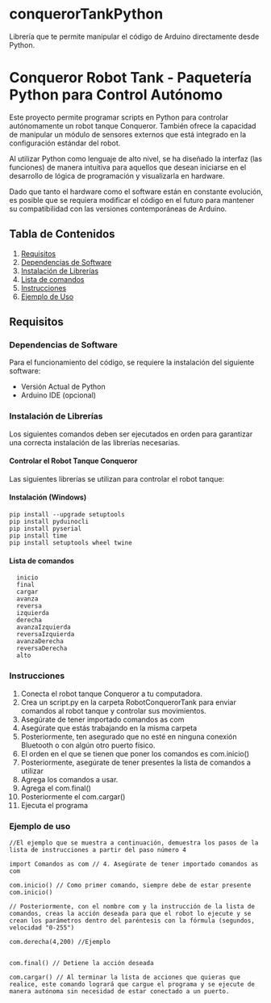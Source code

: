 # conquerorTankPython
Librería que te permite manipular el código de Arduino directamente desde Python. 
# Conqueror Robot Tank - Paquetería Python para Control Autónomo

Este proyecto permite programar scripts en Python para controlar autónomamente un robot tanque Conqueror. También ofrece la capacidad de manipular un módulo de sensores externos que está integrado en la configuración estándar del robot.

Al utilizar Python como lenguaje de alto nivel, se ha diseñado la interfaz (las funciones) de manera intuitiva para aquellos que desean iniciarse en el desarrollo de lógica de programación y visualizarla en hardware.

Dado que tanto el hardware como el software están en constante evolución, es posible que se requiera modificar el código en el futuro para mantener su compatibilidad con las versiones contemporáneas de Arduino.

## Tabla de Contenidos

1. [Requisitos](#requisitos)
2. [Dependencias de Software](#dependencias-de-software)
3. [Instalación de Librerías](#instalación-de-librerías)
4. [Lista de comandos](#lista-de-comandos)
5. [Instrucciones](#instrucciones)
6. [Ejemplo de Uso](#ejemplo-de-uso)

## Requisitos

### Dependencias de Software

Para el funcionamiento del código, se requiere la instalación del siguiente software:

- Versión Actual de Python
- Arduino IDE (opcional)

### Instalación de Librerías

Los siguientes comandos deben ser ejecutados en orden para garantizar una correcta instalación de las librerías necesarias.

#### Controlar el Robot Tanque Conqueror

Las siguientes librerías se utilizan para controlar el robot tanque:

#### Instalación (Windows)
```
pip install --upgrade setuptools
pip install pyduinocli
pip install pyserial
pip install time
pip install setuptools wheel twine
```
#### Lista de comandos 
      inicio 
      final
      cargar 
      avanza 
      reversa
      izquierda
      derecha
      avanzaIzquierda
      reversaIzquierda
      avanzaDerecha
      reversaDerecha
      alto
### Instrucciones
  1. Conecta el robot tanque Conqueror a tu computadora.
  3. Crea un script.py en la carpeta RobotConquerorTank para enviar comandos al robot tanque y controlar sus movimientos.
  4. Asegúrate de tener importado comandos as com
  5. Asegúrate que estás trabajando en la misma carpeta
  6. Posteriormente, ten asegurado que no esté en ninguna conexión Bluetooth o con algún otro puerto físico.
  7. El orden en el que se tienen que poner los comandos es com.inicio()
  8. Posteriormente, asegúrate de tener presentes la lista de comandos a utilizar
  9. Agrega los comandos a usar.
  10. Agrega el com.final()
  11. Posteriormente el com.cargar()
  12. Ejecuta el programa

### Ejemplo de uso
```
//El ejemplo que se muestra a continuación, demuestra los pasos de la lista de instrucciones a partir del paso número 4

import Comandos as com // 4. Asegúrate de tener importado comandos as com

com.inicio() // Como primer comando, siempre debe de estar presente com.inicio()

// Posteriormente, con el nombre com y la instrucción de la lista de comandos, creas la acción deseada para que el robot lo ejecute y se crean los parámetros dentro del paréntesis con la fórmula (segundos, velocidad "0-255")

com.derecha(4,200) //Ejemplo


com.final() // Detiene la acción deseada

com.cargar() // Al terminar la lista de acciones que quieras que realice, este comando logrará que cargue el programa y se ejecute de manera autónoma sin necesidad de estar conectado a un puerto.
```

